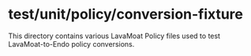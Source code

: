 # test/unit/policy/conversion-fixture

This directory contains various LavaMoat Policy files used to test LavaMoat-to-Endo policy conversions.
